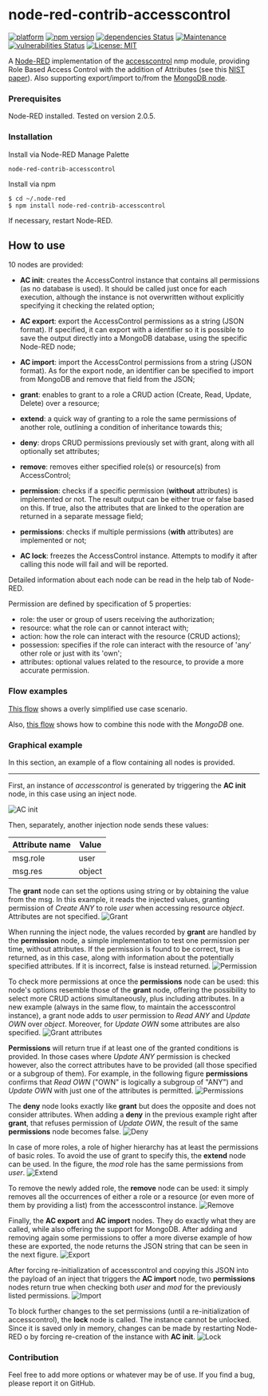 # node-red-contrib-accesscontrol
[![platform](https://img.shields.io/badge/platform-Node--RED-red)](https://nodered.org)
[![npm version](https://badge.fury.io/js/node-red-contrib-accesscontrol.svg)](https://badge.fury.io/js/node-red-contrib-accesscontrol)
[![dependencies Status](https://status.david-dm.org/gh/edogimo/node-red-contrib-accesscontrol.svg)](https://david-dm.org/edogimo/node-red-contrib-accesscontrol)
[![Maintenance](https://img.shields.io/badge/Maintained%3F-yes-green.svg)](https://github.com/EdoGimo/node-red-contrib-accesscontrol/graphs/commit-activity)
[![vulnerabilities Status](https://snyk.io/test/github/edogimo/node-red-contrib-accesscontrol/badge.svg)](https://snyk.io/test/github/edogimo/node-red-contrib-accesscontrol)
[![License: MIT](https://img.shields.io/badge/License-MIT-yellow.svg)](https://opensource.org/licenses/MIT)

A [Node-RED](https://nodered.org/) implementation of the [accesscontrol](https://www.npmjs.com/package/accesscontrol) nmp module, providing Role Based Access Control with the addition of Attributes (see this [NIST paper](https://csrc.nist.gov/publications/detail/journal-article/2010/adding-attributes-to-role-based-access-control)). 
Also supporting export/import to/from the [MongoDB node](https://flows.nodered.org/node/node-red-node-mongodb).


### Prerequisites

Node-RED installed. Tested on version 2.0.5.


### Installation
 
Install via Node-RED Manage Palette

```
node-red-contrib-accesscontrol
```

Install via npm

```shell
$ cd ~/.node-red
$ npm install node-red-contrib-accesscontrol
```

If necessary, restart Node-RED.


## How to use
10 nodes are provided:
- **AC init**: creates the AccessControl instance that contains all permissions (as no database is used). It should be called just once for each execution, although the instance is not overwritten without explicitly specifying it checking the related option;

- **AC export**: export the AccessControl permissions as a string (JSON format). If specified, it can export with a identifier so it is possible to save the output directly into a MongoDB database, using the specific Node-RED node;

- **AC import**: import the AccessControl permissions from a string (JSON format). As for the export node, an identifier can be specified to import from MongoDB and remove that field from the JSON;

- **grant**: enables to grant to a role a CRUD action (Create, Read, Update, Delete) over a resource;

- **extend**: a quick way of granting to a role the same permissions of another role, outlining a condition of inheritance towards this;

- **deny**: drops CRUD permissions previously set with grant, along with all optionally set attributes;

- **remove**: removes either specified role(s) or resource(s) from AccessControl;

- **permission**: checks if a specific permission (**without** attributes) is implemented or not. The result output can be either true or false based on this. If true, also the attributes that are linked to the operation are returned in a separate message field;

- **permissions**: checks if multiple permissions (**with** attributes) are implemented or not;

- **AC lock**: freezes the AccessControl instance. Attempts to modify it after calling this node will fail and will be reported.

Detailed information about each node can be read in the help tab of Node-RED.

Permission are defined by specification of 5 properties:
- role: the user or group of users receiving the authorization;
- resource: what the role can or cannot interact with;
- action: how the role can interact with the resource (CRUD actions);
- possession: specifies if the role can interact with the resource of 'any' other role or just with its 'own';
- attributes: optional values related to the resource, to provide a more accurate permission.



### Flow examples
[This flow](https://flows.nodered.org/flow/735d285b1e5fbf3f5c9f2495812c4292) shows a overly simplified use case scenario.

Also, [this flow](https://flows.nodered.org/flow/d9df53b07308813a6cb28511180351ed) shows how to combine this node with the *MongoDB* one.

### Graphical example
In this section, an example of a flow containing all nodes is provided.
<hr>

First, an instance of *accesscontrol* is generated by triggering the **AC init** node, in this case using an inject node.

![AC init](figures/init.png)

Then, separately, another injection node sends these values:

| Attribute name   | Value       |
| -----------      | ----------- |
| msg.role         | user        |
| msg.res          | object      |

The **grant** node can set the options using string or by obtaining the value from the msg.
In this example, it reads the injected values, granting permission of *Create ANY* to role *user* when accessing resource *object*. Attributes are not specified.
![Grant](figures/grant.png)

When running the inject node, the values recorded by **grant** are handled by the **permission** node, a simple implementation to test one permission per time, without attributes. If the permission is found to be correct, true is returned, as in this case, along with information about the potentially specified attributes. If it is incorrect, false is instead returned.
![Permission](figures/permission.png)

To check more permissions at once the **permissions** node can be used: this node's options resemble those of the **grant** node, offering the possibility to select more CRUD actions simultaneously, plus including attributes. In a new example (always in the same flow, to maintain the accesscontrol instance), a grant node adds to *user* permission to *Read ANY* and *Update OWN* over *object*. Moreover, for *Update OWN* some attributes are also specified.
![Grant attributes](figures/grant_with_attr.png)

**Permissions** will return true if at least one of the granted conditions is provided. In those cases where *Update ANY* permission is checked however, also the correct attributes have to be provided (all those specified or a subgroup of them). For example, in the following figure **permissions** confirms that *Read OWN* ("OWN" is logically a subgroup of "ANY") and *Update OWN* with just one of the attributes is permitted.
![Permissions](figures/permissions.png)

The **deny** node looks exactly like **grant** but does the opposite and does not consider attributes. When adding a **deny** in the previous example right after **grant**, that refuses permission of *Update OWN*, the result of the same **permissions** node becomes false.
![Deny](figures/deny.png)

In case of more roles, a role of higher hierarchy has at least the permissions of basic roles. To avoid the use of grant to specify this, the **extend** node can be used. In the figure, the *mod* role has the same permissions from *user*.
![Extend](figures/extend.png)

To remove the newly added role, the **remove** node can be used: it simply removes all the occurrences of either a role or a resource (or even more of them by providing a list) from the accesscontrol instance.
![Remove](figures/remove.png)

Finally, the **AC export** and **AC import** nodes. They do exactly what they are called, while also offering the support for MongoDB. After adding and removing again some permissions to offer a more diverse example of how these are exported, the node returns the JSON string that can be seen in the next figure.
![Export](figures/export.png)

After forcing re-initialization of accesscontrol and copying this JSON into the payload of an inject that triggers the **AC import** node, two **permissions** nodes return true when checking both *user* and *mod* for the previously listed permissions.
![Import](figures/import.png)

To block further changes to the set permissions (until a re-initialization of accesscontrol), the **lock** node is called. The instance cannot be unlocked. Since it is saved only in memory, changes can be made by restarting Node-RED o by forcing re-creation of the instance with **AC init**.
![Lock](figures/lock.png)



### Contribution

Feel free to add more options or whatever may be of use. If you find a bug, please report it on GitHub.

